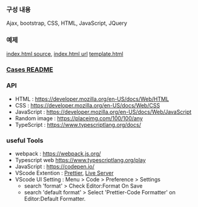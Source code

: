 ### 구성 내용
 Ajax, bootstrap, CSS, HTML, JavaScript, JQuery
### 예제
[index.html source](./codes/index.html), [index.html url](https://sanghunoh.github.io/learn_publising/codes/index.html)
[template.html](./codes/template.html)
### [Cases README](./cases/README.md)

### API
- HTML : https://developer.mozilla.org/en-US/docs/Web/HTML
- CSS : https://developer.mozilla.org/en-US/docs/Web/CSS
- JavaScript : https://developer.mozilla.org/en-US/docs/Web/JavaScript
- Random image : https://placeimg.com/100/100/any
- TypeScript : https://www.typescriptlang.org/docs/

### useful Tools

- webpack : https://webpack.js.org/
- Typescript web https://www.typescriptlang.org/play
- JavaScript : https://codepen.io/
- VScode Extention : [Prettier](https://marketplace.visualstudio.com/items?itemName=esbenp.prettier-vscode), [Live Server](https://marketplace.visualstudio.com/items?itemName=ritwickdey.LiveServer)
- VScode UI Setting : Menu > Code > Preference > Settings
  - search 'format' > Check Editor:Format On Save
  - search 'default format' > Select 'Prettier-Code Formatter' on Editor:Default Formatter.
